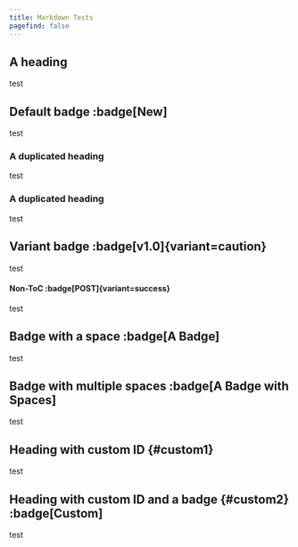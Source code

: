 ```yaml
---
title: Markdown Tests
pagefind: false
---
```


## A heading

test

## Default badge :badge[New]

test

### A duplicated heading

test

### A duplicated heading

test

## Variant badge :badge[v1.0]{variant=caution}

test

#### Non-ToC :badge[POST]{variant=success}

test

## Badge with a space :badge[A Badge]

test

## Badge with multiple spaces :badge[A Badge with Spaces]

test

## Heading with custom ID {#custom1}

test

## Heading with custom ID and a badge {#custom2} :badge[Custom]

test
